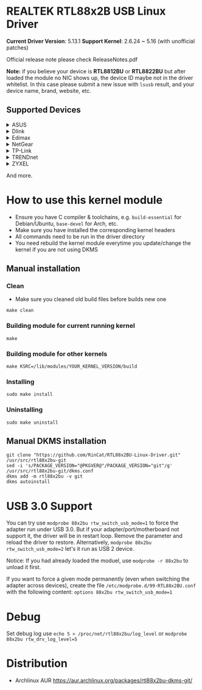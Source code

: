 # REALTEK RTL88x2B USB Linux Driver
**Current Driver Version**: 5.13.1
**Support Kernel**: 2.6.24 ~ 5.16 (with unofficial patches)

Official release note please check ReleaseNotes.pdf

**Note:** if you believe your device is **RTL8812BU** or **RTL8822BU** but after loaded the module no NIC shows up, the device ID maybe not in the driver whitelist. In this case please submit a new issue with `lsusb` result, and your device name, brand, website, etc.

## Supported Devices
<details>
  <summary>
    ASUS
  </summary>
  
* ASUS AC1300 USB-AC55 B1
* ASUS U2
* ASUS USB-AC53 Nano
* ASUS USB-AC58
</details>

<details>
  <summary>
    Dlink
  </summary>
  
* Dlink - DWA-181
* Dlink - DWA-182
</details>

<details>
  <summary>
    Edimax
  </summary>
  
* Edimax EW-7822ULC
* Edimax EW-7822UTC
* Edimax EW-7822UAD
</details>

<details>
  <summary>
    NetGear
  </summary>
  
* NetGear A6150
</details>

<details>
  <summary>
    TP-Link
  </summary>
  
* TP-Link Archer T3U
* TP-Link Archer T3U Plus
* TP-Link Archer T4U V3
* TP-Link Archer T4U Plus
</details>

<details>
  <summary>
    TRENDnet
  </summary>
  
* TRENDnet TEW-808UBM
</details>
  
<details>
  <summary>
    ZYXEL
  </summary>
  
* ZYXEL NWD6602
</details>
  

And more.

# How to use this kernel module
* Ensure you have C compiler & toolchains, e.g. `build-essential` for Debian/Ubuntu, `base-devel` for Arch, etc.
* Make sure you have installed the corresponding kernel headers
* All commands need to be run in the driver directory
* You need rebuild the kernel module everytime you update/change the kernel if you are not using DKMS


## Manual installation
### Clean
* Make sure you cleaned old build files before builds new one
```
make clean
```

### Building module for current running kernel
```
make
```

### Building module for other kernels
```
make KSRC=/lib/modules/YOUR_KERNEL_VERSION/build
```

### Installing
```
sudo make install
```

### Uninstalling
```
sudo make uninstall
```

## Manual DKMS installation
```
git clone "https://github.com/RinCat/RTL88x2BU-Linux-Driver.git" /usr/src/rtl88x2bu-git
sed -i 's/PACKAGE_VERSION="@PKGVER@"/PACKAGE_VERSION="git"/g' /usr/src/rtl88x2bu-git/dkms.conf
dkms add -m rtl88x2bu -v git
dkms autoinstall
```

# USB 3.0 Support
You can try use `modprobe 88x2bu rtw_switch_usb_mode=1` to force the adapter run under USB 3.0. But if your adapter/port/motherboard not support it, the driver will be in restart loop. Remove the parameter and reload the driver to restore. Alternatively, `modprobe 88x2bu rtw_switch_usb_mode=2` let\'s it run as USB 2 device.

Notice: If you had already loaded the moduel, use `modprobe -r 88x2bu` to unload it first.

If you want to force a given mode permanently (even when switching the adapter across devices), create the file `/etc/modprobe.d/99-RTL88x2BU.conf` with the following content:
`options 88x2bu rtw_switch_usb_mode=1`


# Debug
Set debug log use `echo 5 > /proc/net/rtl88x2bu/log_level` or `modprobe 88x2bu rtw_drv_log_level=5`

# Distribution
* Archlinux AUR https://aur.archlinux.org/packages/rtl88x2bu-dkms-git/
